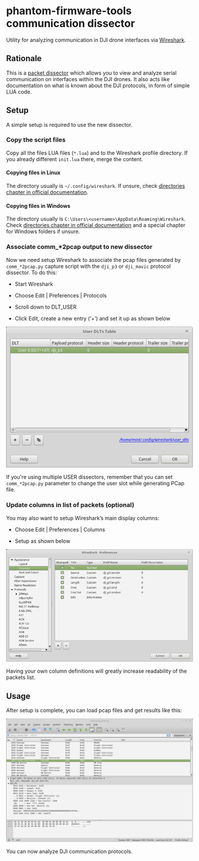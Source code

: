 # phantom-firmware-tools communication dissector

Utility for analyzing communication in DJI drone interfaces via [Wireshark](https://www.wireshark.org/).

## Rationale

This is a [packet dissector](https://www.wireshark.org/docs/wsdg_html_chunked/ChapterDissection.html) which allows you
to view and analyze serial communication on interfaces within the DJI drones. It also acts like documentation on
what is known about the DJI protocols, in form of simple LUA code.

## Setup

A simple setup is required to use the new dissector.

### Copy the script files

Copy all the files LUA files (```*.lua```) and to the Wireshark profile directory. If you already different ```init.lua``` there, merge the content.

#### Copying files in Linux

The directory usually is ```~/.config/wireshark```. If unsure, check [directories chapter in official documentation](https://www.wireshark.org/docs/wsug_html_chunked/ChAppFilesConfigurationSection.html).

#### Copying files in Windows

The directory usually is ```C:\Users\<username>\AppData\Roaming\Wireshark```.  Check [directories chapter in official documentation](https://www.wireshark.org/docs/wsug_html_chunked/ChAppFilesConfigurationSection.html)
and a special chapter for Windows folders if unsure.

### Associate comm_*2pcap output to new dissector

Now we need setup Wireshark to associate the pcap files generated by ```comm_*2pcap.py``` capture script with the ```dji_p3``` or ```dji_mavic``` protocol dissector. To do this:

* Start Wireshark

* Choose Edit | Preferences | Protocols

* Scroll down to DLT_USER

* Click Edit, create a new entry (‘+’) and set it up as shown below

![wireshark pref user dlt screenshot](img/wireshark-pref-user-dlt.png)

If you're using multiple USER dissectors, remember that you can set ```comm_*2pcap.py``` parameter to change the user slot while generating PCap file.

### Update columns in list of packets (optional)

You may also want to setup Wireshark’s main display columns:

* Choose Edit | Preferences | Columns

* Setup as shown below

![wireshark pref columns screenshot](img/wireshark-pref-columns.png)

Having your own column definitions will greatly increase readability of the packets list.
 
## Usage

After setup is complete, you can load pcap files and get results like this:

![wireshark using dji dissector screenshot](img/wireshark-using-dji-dissector.png)

You can now analyze DJI communication protocols.
